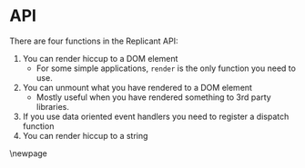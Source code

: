 # API

There are four functions in the Replicant API:

1. You can render hiccup to a DOM element
   * For some simple applications, `render` is the only function you need to use.
2. You can unmount what you have rendered to a DOM element
   * Mostly useful when you have rendered something to 3rd party libraries.
3. If you use data oriented event handlers you need to register a dispatch function
4. You can render hiccup to a string


\newpage